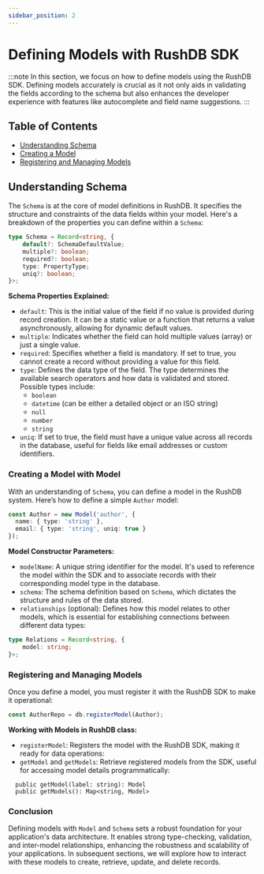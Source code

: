 ```yaml
---
sidebar_position: 2
---
```


# Defining Models with RushDB SDK
:::note
In this section, we focus on how to define models using the RushDB SDK. Defining models accurately is crucial as it not only aids in validating the fields according to the schema but also enhances the developer experience with features like autocomplete and field name suggestions.
:::

## Table of Contents

- [Understanding Schema](#understanding-schema)
- [Creating a Model](#creating-a-model-with-model)
- [Registering and Managing Models](#registering-and-managing-models)

## Understanding Schema

The `Schema` is at the core of model definitions in RushDB. It specifies the structure and constraints of the data fields within your model. Here's a breakdown of the properties you can define within a `Schema`:

```typescript
type Schema = Record<string, {
    default?: SchemaDefaultValue;
    multiple?: boolean;
    required?: boolean;
    type: PropertyType;
    uniq?: boolean;
}>;
```

**Schema Properties Explained:** 

- `default`: This is the initial value of the field if no value is provided during record creation. It can be a static value or a function that returns a value asynchronously, allowing for dynamic default values.
- `multiple`: Indicates whether the field can hold multiple values (array) or just a single value.
- `required`: Specifies whether a field is mandatory. If set to true, you cannot create a record without providing a value for this field.
- `type`: Defines the data type of the field. The type determines the available search operators and how data is validated and stored. Possible types include:
    - `boolean`
    - `datetime` (can be either a detailed object or an ISO string)
    - `null`
    - `number`
    - `string`
- `uniq`: If set to true, the field must have a unique value across all records in the database, useful for fields like email addresses or custom identifiers.

### Creating a Model with Model

With an understanding of `Schema`, you can define a model in the RushDB system. Here’s how to define a simple `Author` model:
```typescript
const Author = new Model('author', {
  name: { type: 'string' },
  email: { type: 'string', uniq: true }
});

```

**Model Constructor Parameters:**

- `modelName`: A unique string identifier for the model. It's used to reference the model within the SDK and to associate records with their corresponding model type in the database.
- `schema`: The schema definition based on `Schema`, which dictates the structure and rules of the data stored.
- `relationships` (optional): Defines how this model relates to other models, which is essential for establishing connections between different data types:
```typescript
type Relations = Record<string, {
    model: string;
}>;
```

### Registering and Managing Models

Once you define a model, you must register it with the RushDB SDK to make it operational:

```typescript
const AuthorRepo = db.registerModel(Author);
```
**Working with Models in RushDB class:**

- `registerModel`: Registers the model with the RushDB SDK, making it ready for data operations:
- `getModel` and `getModels`: Retrieve registered models from the SDK, useful for accessing model details programmatically:
```
  public getModel(label: string): Model
  public getModels(): Map<string, Model>
```

### Conclusion

Defining models with `Model` and `Schema` sets a robust foundation for your application's data architecture. It enables strong type-checking, validation, and inter-model relationships, enhancing the robustness and scalability of your applications. In subsequent sections, we will explore how to interact with these models to create, retrieve, update, and delete records.
